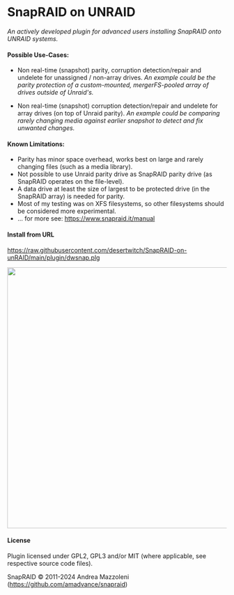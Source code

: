 SnapRAID on UNRAID
================
_An actively developed plugin for advanced users installing SnapRAID onto UNRAID systems._

#### Possible Use-Cases:

- Non real-time (snapshot) parity, corruption detection/repair and undelete for unassigned / non-array drives.
_An example could be the parity protection of a custom-mounted, mergerFS-pooled array of drives outside of Unraid's._

- Non real-time (snapshot) corruption detection/repair and undelete for array drives (on top of Unraid parity).
_An example could be comparing rarely changing media against earlier snapshot to detect and fix unwanted changes._


#### Known Limitations:

- Parity has minor space overhead, works best on large and rarely changing files (such as a media library).
- Not possible to use Unraid parity drive as SnapRAID parity drive (as SnapRAID operates on the file-level).
- A data drive at least the size of largest to be protected drive (in the SnapRAID array) is needed for parity.
- Most of my testing was on XFS filesystems, so other filesystems should be considered more experimental.
- ... for more see: https://www.snapraid.it/manual

#### Install from URL
https://raw.githubusercontent.com/desertwitch/SnapRAID-on-unRAID/main/plugin/dwsnap.plg

<img src="https://github.com/desertwitch/SnapRAID-on-unRAID/assets/24509509/d39a9014-5290-411c-bccf-3f90e6b18423" width="600px">

#### License
Plugin licensed under GPL2, GPL3 and/or MIT (where applicable, see respective source code files).

SnapRAID © 2011-2024 Andrea Mazzoleni (https://github.com/amadvance/snapraid)
